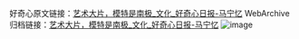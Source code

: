 好奇心原文链接：[艺术大片，模特是南极_文化_好奇心日报-马宁忆](https://www.qdaily.com/articles/233.html)
WebArchive归档链接：[艺术大片，模特是南极_文化_好奇心日报-马宁忆](http://web.archive.org/web/20190623145158/https://www.qdaily.com/articles/233.html)
![image](http://ww3.sinaimg.cn/large/007d5XDply1g3v3y813r7j30u06ahe81)